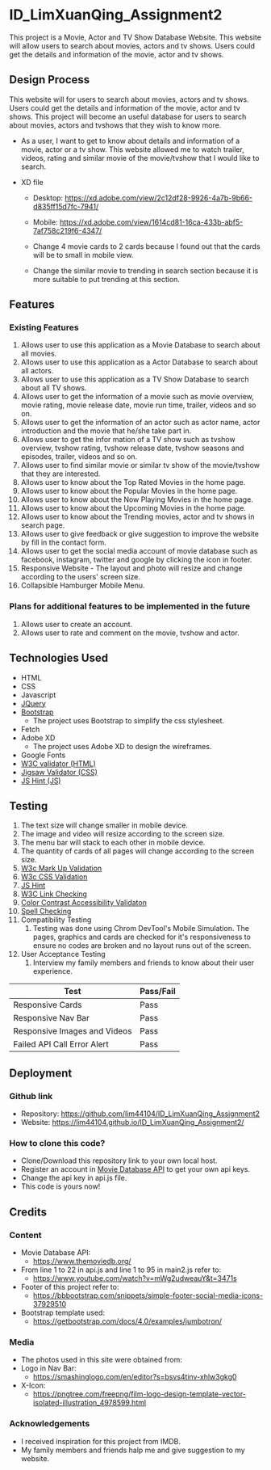 # ID_LimXuanQing_Assignment2
This project is a Movie, Actor and TV Show Database Website. This website will allow users to search about movies, actors and tv shows. Users could get the details and information of the movie, actor and tv shows.

## Design Process

This website will for users to search about movies, actors and tv shows. Users could get the details and information of the movie, actor and tv shows. This project will become an useful database for users to search about movies, actors and tvshows that they wish to know more.

* As a user, I want to get to know about details and information of a movie, actor or a tv show. This website allowed me to watch trailer, videos, rating and similar movie of the movie/tvshow that I would like to search.

* XD file
  * Desktop: https://xd.adobe.com/view/2c12df28-9926-4a7b-9b66-d835ff15d7fc-7941/
  * Mobile: https://xd.adobe.com/view/1614cd81-16ca-433b-abf5-7af758c219f6-4347/

  * Change 4 movie cards to 2 cards because I found out that the cards will be to small in mobile view.
  * Change the similar movie to trending in search section because it is more suitable to put trending at this section.
## Features
### Existing Features
1. Allows user to use this application as a Movie Database to search about all movies.
2. Allows user to use this application as a Actor Database to search about all actors.
3. Allows user to use this application as a TV Show Database to search about all TV shows.
4. Allows user to get the information of a movie such as movie overview, movie rating, movie release date, movie run time, trailer, videos and so on.
5. Allows user to get the information of an actor such as actor name, actor introduction and the movie that he/she take part in.
6. Allows user to get the infor mation of a TV show such as tvshow overview, tvshow rating, tvshow release date, tvshow seasons and episodes, trailer, videos and so on.
7. Allows user to find similar movie or similar tv show of the movie/tvshow that they are interested.
8. Allows user to know about the Top Rated Movies in the home page.
9. Allows user to know about the Popular Movies in the home page.
10. Allows user to know about the Now Playing Movies in the home page.
11. Allows user to know about the Upcoming Movies in the home page.
12. Allows user to know about the Trending movies, actor and tv shows in search page.
13. Allows user to give feedback or give suggestion to improve the website by fill in the contact form.
14. Allows user to get the social media account of movie database such as facebook, instagram, twitter and google by clicking the icon in footer. 
15. Responsive Website - The layout and photo will resize and change according to the users' screen size.
16. Collapsible Hamburger Mobile Menu.

### Plans for additional features to be implemented in the future
1. Allows user to create an account.
2. Allows user to rate and comment on the movie, tvshow and actor.

## Technologies Used
* HTML
* CSS
* Javascript
* [JQuery](https://jquery.com/)
* [Bootstrap](https://getbootstrap.com/)
  * The project uses Bootstrap to simplify the css stylesheet.
* Fetch
* Adobe XD
  * The project uses Adobe XD to design the wireframes.
* Google Fonts
* [W3C validator (HTML)](https://validator.w3.org/)
* [Jigsaw Validator (CSS)](https://jigsaw.w3.org/css-validator/)
* [JS Hint (JS)](https://jshint.com/)


## Testing
1. The text size will change smaller in mobile device.
2. The image and video will resize according to the screen size.
3. The menu bar will stack to each other in mobile device.
4. The quantity of cards of all pages will change according to the screen size.
5. [W3c Mark Up Validation](https://validator.w3.org/)
6. [W3c CSS Validation](https://jigsaw.w3.org/css-validator/)
7. [JS Hint](https://jshint.com/)
8. [W3C Link Checking](https://validator.w3.org/checklink)
9. [Color Contrast Accessibility Validaton](https://color.a11y.com/Contrast/)
10. [Spell Checking](https://typosaur.us/)
11. Compatibility Testing
    1.  Testing was done using Chrom DevTool's Mobile Simulation. The pages, graphics and cards are checked for it's responsiveness to ensure no codes are broken and no layout runs out of the screen.
12. User Acceptance Testing
    1.  Interview my family members and friends to know about their user experience.

  Test    | Pass/Fail
--------- | ---------
Responsive Cards | Pass
Responsive Nav Bar | Pass
Responsive Images and Videos | Pass
Failed API Call Error Alert | Pass

## Deployment
### Github link
  * Repository: https://github.com/lim44104/ID_LimXuanQing_Assignment2
  * Website: https://lim44104.github.io/ID_LimXuanQing_Assignment2/
  
### How to clone this code?
  * Clone/Download this repository link to your own local host.
  * Register an account in [Movie Database API](https://www.themoviedb.org/) to get your own api keys.
  * Change the api key in api.js file.
  * This code is yours now!
  
## Credits
### Content
* Movie Database API:
  * https://www.themoviedb.org/
* From line 1 to 22 in api.js and line 1 to 95 in main2.js refer to: 
  * https://www.youtube.com/watch?v=mWg2udweauY&t=3471s
* Footer of this project refer to: 
  * https://bbbootstrap.com/snippets/simple-footer-social-media-icons-37929510
* Bootstrap template used: 
  * https://getbootstrap.com/docs/4.0/examples/jumbotron/

### Media
* The photos used in this site were obtained from:
 * Logo in Nav Bar: 
   * https://smashinglogo.com/en/editor?s=bsvs4tinv-xhlw3gkg0
 * X-Icon: 
   * https://pngtree.com/freepng/film-logo-design-template-vector-isolated-illustration_4978599.html

### Acknowledgements
* I received inspiration for this project from IMDB.
* My family members and friends halp me and give suggestion to my website.
